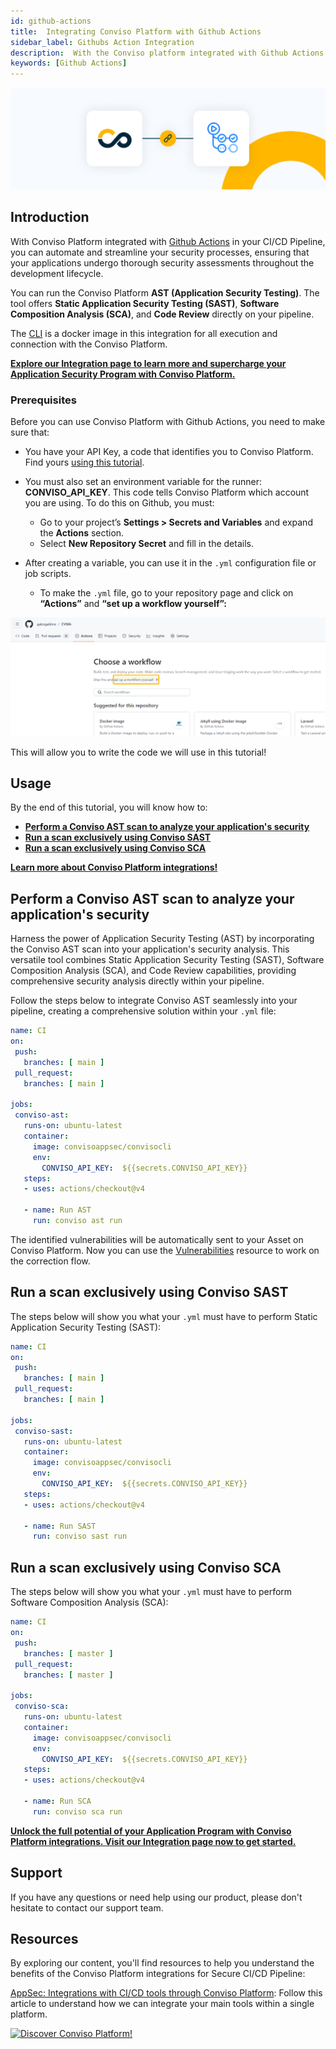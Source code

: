 ```yaml
---
id: github-actions
title:  Integrating Conviso Platform with Github Actions 
sidebar_label: Githubs Action Integration
description:  With the Conviso platform integrated with Github Actions in your CI/CD pipeline, you can automate and streamline your security processes. Know more!
keywords: [Github Actions]
---
```


<div style={{textAlign: 'center'}}>

[![img](../../static/img/github-actions.png 'Github Actions')](https://cta-service-cms2.hubspot.com/web-interactives/public/v1/track/redirect?encryptedPayload=AVxigLKtcWzoFbzpyImNNQsXC9S54LjJuklwM39zNd7hvSoR%2FVTX%2FXjNdqdcIIDaZwGiNwYii5hXwRR06puch8xINMyL3EXxTMuSG8Le9if9juV3u%2F%2BX%2FCKsCZN1tLpW39gGnNpiLedq%2BrrfmYxgh8G%2BTcRBEWaKasQ%3D&webInteractiveContentId=125788977029&portalId=5613826)


</div>

## Introduction

With Conviso Platform integrated with [Github Actions](https://github.com/) in your CI/CD Pipeline, you can automate and streamline your security processes, ensuring that your applications undergo thorough security assessments throughout the development lifecycle.

You can run the Conviso Platform **AST (Application Security Testing)**. The tool offers **Static Application Security Testing (SAST)**, **Software Composition Analysis (SCA)**, and **Code Review** directly on your pipeline.

The [CLI](../tools/cli/installation.md) is a docker image in this integration for all execution and connection with the Conviso Platform.

**[Explore our Integration page to learn more and supercharge your Application Security Program with Conviso Platform.](https://cta-service-cms2.hubspot.com/web-interactives/public/v1/track/redirect?encryptedPayload=AVxigLKtcWzoFbzpyImNNQsXC9S54LjJuklwM39zNd7hvSoR%2FVTX%2FXjNdqdcIIDaZwGiNwYii5hXwRR06puch8xINMyL3EXxTMuSG8Le9if9juV3u%2F%2BX%2FCKsCZN1tLpW39gGnNpiLedq%2BrrfmYxgh8G%2BTcRBEWaKasQ%3D&webInteractiveContentId=125788977029&portalId=5613826)**

### Prerequisites

Before you can use Conviso Platform with Github Actions, you need to make sure that:

* You have your API Key, a code that identifies you to Conviso Platform. Find yours [using this tutorial](../api/generate-apikey.md).

* You must also set an environment variable for the runner: **CONVISO_API_KEY**. This code tells Conviso Platform which account you are using. To do this on Github, you must:
    * Go to your project’s **Settings > Secrets and Variables** and expand the **Actions** section.
    * Select **New Repository Secret** and fill in the details. 
* After creating a variable, you can use it in the ```.yml``` configuration file or job scripts.
  * To make the ```.yml``` file, go to your repository page and click on **“Actions”** and **“set up a workflow yourself”:**

[![img](../../static/img/github-actions-img1.png 'GithubActions page')](https://cta-service-cms2.hubspot.com/web-interactives/public/v1/track/redirect?encryptedPayload=AVxigLKtcWzoFbzpyImNNQsXC9S54LjJuklwM39zNd7hvSoR%2FVTX%2FXjNdqdcIIDaZwGiNwYii5hXwRR06puch8xINMyL3EXxTMuSG8Le9if9juV3u%2F%2BX%2FCKsCZN1tLpW39gGnNpiLedq%2BrrfmYxgh8G%2BTcRBEWaKasQ%3D&webInteractiveContentId=125788977029&portalId=5613826)

This will allow you to write the code we will use in this tutorial!

## Usage

By the end of this tutorial, you will know how to:
* **[Perform a Conviso AST scan to analyze your application's security](#perform-a-conviso-ast-scan-to-analyze-your-applications-security)**
* **[Run a scan exclusively using Conviso SAST](#run-a-scan-exclusively-using-conviso-sast)**
* **[Run a scan exclusively using Conviso SCA](#run-a-scan-exclusively-using-conviso-sca)**

**[Learn more about Conviso Platform integrations!](https://cta-service-cms2.hubspot.com/web-interactives/public/v1/track/redirect?encryptedPayload=AVxigLKtcWzoFbzpyImNNQsXC9S54LjJuklwM39zNd7hvSoR%2FVTX%2FXjNdqdcIIDaZwGiNwYii5hXwRR06puch8xINMyL3EXxTMuSG8Le9if9juV3u%2F%2BX%2FCKsCZN1tLpW39gGnNpiLedq%2BrrfmYxgh8G%2BTcRBEWaKasQ%3D&webInteractiveContentId=125788977029&portalId=5613826)**

## Perform a Conviso AST scan to analyze your application's security

Harness the power of Application Security Testing (AST) by incorporating the Conviso AST scan into your application's security analysis. This versatile tool combines Static Application Security Testing (SAST), Software Composition Analysis (SCA), and Code Review capabilities, providing comprehensive security analysis directly within your pipeline.

Follow the steps below to integrate Conviso AST seamlessly into your pipeline, creating a comprehensive solution within your ```.yml``` file:

```yml
name: CI
on:
 push:
   branches: [ main ]
 pull_request:
   branches: [ main ]

jobs:
 conviso-ast:
   runs-on: ubuntu-latest
   container:
     image: convisoappsec/convisocli
     env:
       CONVISO_API_KEY:  ${{secrets.CONVISO_API_KEY}}
   steps:
   - uses: actions/checkout@v4

   - name: Run AST
     run: conviso ast run
```

The identified vulnerabilities will be automatically sent to your Asset on Conviso Platform. Now you can use the [Vulnerabilities](../modules/vulnerabilities) resource to work on the correction flow.

## Run a scan exclusively using Conviso SAST

The steps below will show you what your ```.yml``` must have to perform Static Application Security Testing (SAST):

```yml
name: CI
on:
 push:
   branches: [ main ]
 pull_request:
   branches: [ main ]

jobs:
 conviso-sast:
   runs-on: ubuntu-latest
   container:
     image: convisoappsec/convisocli
     env:
       CONVISO_API_KEY:  ${{secrets.CONVISO_API_KEY}}
   steps:
   - uses: actions/checkout@v4

   - name: Run SAST
     run: conviso sast run
```

## Run a scan exclusively using Conviso SCA

The steps below will show you what your ```.yml``` must have to perform Software Composition Analysis (SCA):

```yml
name: CI
on:
 push:
   branches: [ master ]
 pull_request:
   branches: [ master ]

jobs:
 conviso-sca:
   runs-on: ubuntu-latest
   container:
     image: convisoappsec/convisocli
     env:
       CONVISO_API_KEY:  ${{secrets.CONVISO_API_KEY}}
   steps:
   - uses: actions/checkout@v4

   - name: Run SCA
     run: conviso sca run
```

**[Unlock the full potential of your Application Program with Conviso Platform integrations. Visit our Integration page now to get started.](https://cta-service-cms2.hubspot.com/web-interactives/public/v1/track/redirect?encryptedPayload=AVxigLKtcWzoFbzpyImNNQsXC9S54LjJuklwM39zNd7hvSoR%2FVTX%2FXjNdqdcIIDaZwGiNwYii5hXwRR06puch8xINMyL3EXxTMuSG8Le9if9juV3u%2F%2BX%2FCKsCZN1tLpW39gGnNpiLedq%2BrrfmYxgh8G%2BTcRBEWaKasQ%3D&webInteractiveContentId=125788977029&portalId=5613826)**

## Support

If you have any questions or need help using our product, please don't hesitate to contact our support team.

## Resources

By exploring our content, you'll find resources to help you understand the benefits of the Conviso Platform integrations for Secure CI/CD Pipeline:

[AppSec: Integrations with CI/CD tools through Conviso Platform](https://bit.ly/3ODN0jw): Follow this article to understand how we can integrate your main tools within a single platform.

[![Discover Conviso Platform!](https://no-cache.hubspot.com/cta/default/5613826/interactive-125788977029.png)](https://cta-service-cms2.hubspot.com/web-interactives/public/v1/track/redirect?encryptedPayload=AVxigLKtcWzoFbzpyImNNQsXC9S54LjJuklwM39zNd7hvSoR%2FVTX%2FXjNdqdcIIDaZwGiNwYii5hXwRR06puch8xINMyL3EXxTMuSG8Le9if9juV3u%2F%2BX%2FCKsCZN1tLpW39gGnNpiLedq%2BrrfmYxgh8G%2BTcRBEWaKasQ%3D&webInteractiveContentId=125788977029&portalId=5613826)